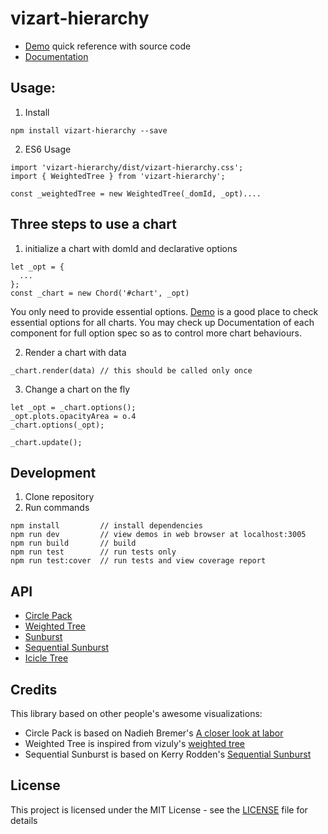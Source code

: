 # vizart-hierarchy

* [Demo](https://vizartjs.github.io/demo.html) quick reference with source code
* [Documentation](https://github.com/VizArtJS/vizart-hierarchy/wiki)



## Usage:

1. Install

```
npm install vizart-hierarchy --save
```

2. ES6 Usage

```
import 'vizart-hierarchy/dist/vizart-hierarchy.css';
import { WeightedTree } from 'vizart-hierarchy';

const _weightedTree = new WeightedTree(_domId, _opt)....
```

## Three steps to use a chart
1. initialize a chart with domId and declarative options
```
let _opt = {
  ...
};
const _chart = new Chord('#chart', _opt)
```
You only need to provide essential options. [Demo](https://vizartjs.github.io/demo.html) is a good place to check essential options for all charts. You may check up Documentation of each component for full option spec so as to control more chart behaviours.

2. Render a chart with data
```
_chart.render(data) // this should be called only once
```
3. Change a chart on the fly
```
let _opt = _chart.options();
_opt.plots.opacityArea = o.4
_chart.options(_opt);

_chart.update();
```


## Development
1. Clone repository
2. Run commands
```
npm install         // install dependencies
npm run dev         // view demos in web browser at localhost:3005
npm run build       // build
npm run test        // run tests only
npm run test:cover  // run tests and view coverage report
```

## API
* [Circle Pack](https://github.com/VizArtJS/vizart-hierarchy/wiki/circle-pack)
* [Weighted Tree](https://github.com/VizArtJS/vizart-hierarchy/wiki/weighted-tree)
* [Sunburst](https://github.com/VizArtJS/vizart-hierarchy/wiki/sunburst)
* [Sequential Sunburst](https://github.com/VizArtJS/vizart-hierarchy/wiki/sequential-sunburst)
* [Icicle Tree](https://github.com/VizArtJS/vizart-hierarchy/wiki/icicle-tree)

## Credits
This library based on other people's awesome visualizations:
* Circle Pack is based on Nadieh Bremer's [A closer look at labor](https://www.visualcinnamon.com/occupations)
* Weighted Tree is inspired from vizuly's [weighted tree](http://vizuly.io/product/weighted-tree/)
* Sequential Sunburst is based on Kerry Rodden's [Sequential Sunburst](https://bl.ocks.org/kerryrodden/7090426)

## License

This project is licensed under the MIT License - see the [LICENSE](LICENSE) file for details
